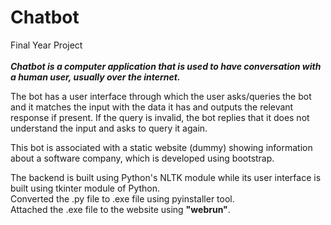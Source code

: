 # Chatbot
Final Year Project<br><br>
_**Chatbot is a computer application that is used to have conversation with a human user, usually over the internet.**_
<br>

The bot has a user interface through which the user asks/queries the bot and it matches the input with the data it has and outputs the relevant response if present. If the query is invalid, the bot replies that it does not understand the input and asks to query it again.

This bot is associated with a static website (dummy) showing information about a software company, which is developed using bootstrap.

The backend is built using Python's NLTK module while its user interface is built using tkinter module of Python.<br>
Converted the .py file to .exe file using pyinstaller tool.<br>
Attached the .exe file to the website using **"webrun"**.

